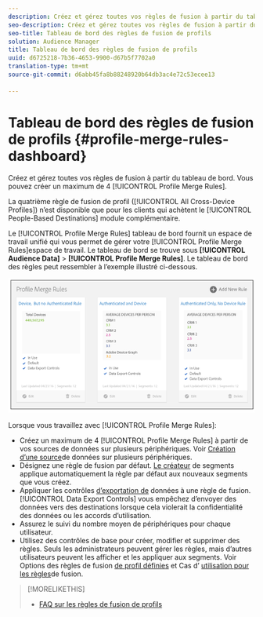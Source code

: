 ```yaml
---
description: Créez et gérez toutes vos règles de fusion à partir du tableau de bord. Vous pouvez créer un maximum de 4 règles de fusion de profils.
seo-description: Créez et gérez toutes vos règles de fusion à partir du tableau de bord. Vous pouvez créer un maximum de 4 règles de fusion de profils.
seo-title: Tableau de bord des règles de fusion de profils
solution: Audience Manager
title: Tableau de bord des règles de fusion de profils
uuid: d6725218-7b36-4653-9900-d67b5f7702a0
translation-type: tm+mt
source-git-commit: d6abb45fa8b88248920b64db3ac4e72c53ecee13

---
```



# Tableau de bord des règles de fusion de profils {#profile-merge-rules-dashboard}

Créez et gérez toutes vos règles de fusion à partir du tableau de bord. Vous pouvez créer un maximum de 4 [!UICONTROL Profile Merge Rules].

La quatrième règle de fusion de profil ([!UICONTROL All Cross-Device Profiles]) n’est disponible que pour les clients qui achètent le [!UICONTROL People-Based Destinations] module complémentaire.

Le [!UICONTROL Profile Merge Rules] tableau de bord fournit un espace de travail unifié qui vous permet de gérer votre [!UICONTROL Profile Merge Rules]espace de travail. Le tableau de bord se trouve sous **[!UICONTROL Audience Data]** &gt; **[!UICONTROL Profile Merge Rules]**. Le tableau de bord des règles peut ressembler à l’exemple illustré ci-dessous.

![](assets/profile-dashboard.png)

Lorsque vous travaillez avec [!UICONTROL Profile Merge Rules]:

* Créez un maximum de 4 [!UICONTROL Profile Merge Rules] à partir de vos sources de données sur plusieurs périphériques. Voir [Création d’une source](merge-rules-start.md#create-data-source)de données sur plusieurs périphériques.
* Désignez une règle de fusion par défaut. [Le créateur](../segments/segment-builder.md) de segments applique automatiquement la règle par défaut aux nouveaux segments que vous créez.
* Appliquer les contrôles [d’exportation de](../data-export-controls.md) données à une règle de fusion. [!UICONTROL Data Export Controls] vous empêchez d’envoyer des données vers des destinations lorsque cela violerait la confidentialité des données ou les accords d’utilisation.
* Assurez le suivi du nombre moyen de périphériques pour chaque utilisateur.
* Utilisez des contrôles de base pour créer, modifier et supprimer des règles. Seuls les administrateurs peuvent gérer les règles, mais d’autres utilisateurs peuvent les afficher et les appliquer aux segments. Voir Options des règles de fusion [de profil définies](merge-rule-definitions.md) et Cas d’ [utilisation pour les règles](merge-rule-targeting-options.md)de fusion.

>[!MORELIKETHIS]
>
>* [FAQ sur les règles de fusion de profils](../../faq/faq-profile-merge.md)

